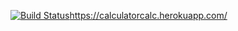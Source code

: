  [![Build Status](https://travis-ci.com/Pavel-Gorokhovskii/herokku.svg?branch=master)](https://travis-ci.com/Pavel-Gorokhovskii/herokku)https://calculatorcalc.herokuapp.com/